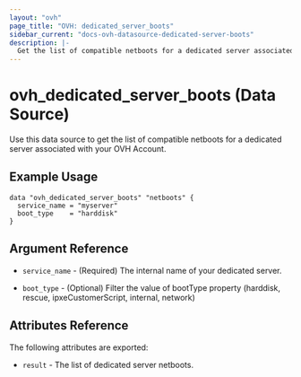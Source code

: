 ```yaml
---
layout: "ovh"
page_title: "OVH: dedicated_server_boots"
sidebar_current: "docs-ovh-datasource-dedicated-server-boots"
description: |-
  Get the list of compatible netboots for a dedicated server associated with your OVH Account.
---
```


# ovh_dedicated_server_boots (Data Source)

Use this data source to get the list of compatible netboots for a dedicated server associated with your OVH Account.

## Example Usage

```hcl
data "ovh_dedicated_server_boots" "netboots" {
  service_name = "myserver"
  boot_type    = "harddisk"
}
```

## Argument Reference

* `service_name` - (Required) The internal name of your dedicated server.

* `boot_type` - (Optional) Filter the value of bootType property (harddisk, rescue, ipxeCustomerScript, internal, network)

## Attributes Reference

The following attributes are exported:

* `result` - The list of dedicated server netboots.
